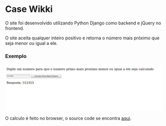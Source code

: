 # Case Wikki

O site foi desenvolvido utilizando Python Django como backend e jQuery no frontend.

O site aceita qualquer inteiro positivo e retorna o número mais próximo que seja menor ou igual a ele.

### Exemplo
<img src="https://github.com/grmano/prime/blob/master/example.png">

O calculo é feito no browser, o source code se encontra [aqui].

[aqui]: https://github.com/grmano/prime/blob/master/closest_prime/static/closest_prime.js 



